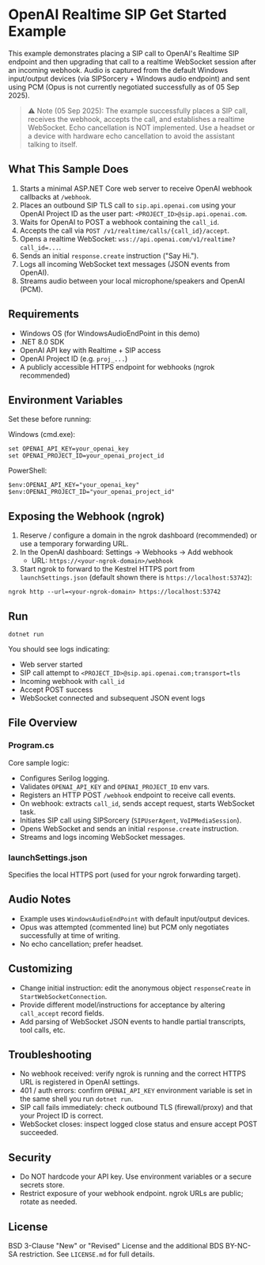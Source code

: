 # OpenAI Realtime SIP Get Started Example

This example demonstrates placing a SIP call to OpenAI's Realtime SIP endpoint and then upgrading that call to a realtime WebSocket session after an incoming webhook. Audio is captured from the default Windows input/output devices (via SIPSorcery + Windows audio endpoint) and sent using PCM (Opus is not currently negotiated successfully as of 05 Sep 2025).

> ⚠️ Note (05 Sep 2025): The example successfully places a SIP call, receives the webhook, accepts the call, and establishes a realtime WebSocket. Echo cancellation is NOT implemented. Use a headset or a device with hardware echo cancellation to avoid the assistant talking to itself.

## What This Sample Does

1. Starts a minimal ASP.NET Core web server to receive OpenAI webhook callbacks at `/webhook`.
2. Places an outbound SIP TLS call to `sip.api.openai.com` using your OpenAI Project ID as the user part: `<PROJECT_ID>@sip.api.openai.com`.
3. Waits for OpenAI to POST a webhook containing the `call_id`.
4. Accepts the call via `POST /v1/realtime/calls/{call_id}/accept`.
5. Opens a realtime WebSocket: `wss://api.openai.com/v1/realtime?call_id=...`.
6. Sends an initial `response.create` instruction ("Say Hi.").
7. Logs all incoming WebSocket text messages (JSON events from OpenAI).
8. Streams audio between your local microphone/speakers and OpenAI (PCM).

## Requirements

- Windows OS (for WindowsAudioEndPoint in this demo)
- .NET 8.0 SDK
- OpenAI API key with Realtime + SIP access
- OpenAI Project ID (e.g. `proj_...`)
- A publicly accessible HTTPS endpoint for webhooks (ngrok recommended)

## Environment Variables

Set these before running:

Windows (cmd.exe):
```
set OPENAI_API_KEY=your_openai_key
set OPENAI_PROJECT_ID=your_openai_project_id
```

PowerShell:
```
$env:OPENAI_API_KEY="your_openai_key"
$env:OPENAI_PROJECT_ID="your_openai_project_id"
```

## Exposing the Webhook (ngrok)

1. Reserve / configure a domain in the ngrok dashboard (recommended) or use a temporary forwarding URL.
2. In the OpenAI dashboard: Settings -> Webhooks -> Add webhook
   - URL: `https://<your-ngrok-domain>/webhook`
3. Start ngrok to forward to the Kestrel HTTPS port from `launchSettings.json` (default shown there is `https://localhost:53742`):
```
ngrok http --url=<your-ngrok-domain> https://localhost:53742
```

## Run

```
dotnet run
```

You should see logs indicating:
- Web server started
- SIP call attempt to `<PROJECT_ID>@sip.api.openai.com;transport=tls`
- Incoming webhook with `call_id`
- Accept POST success
- WebSocket connected and subsequent JSON event logs

## File Overview

### Program.cs
Core sample logic:
- Configures Serilog logging.
- Validates `OPENAI_API_KEY` and `OPENAI_PROJECT_ID` env vars.
- Registers an HTTP POST `/webhook` endpoint to receive call events.
- On webhook: extracts `call_id`, sends accept request, starts WebSocket task.
- Initiates SIP call using SIPSorcery (`SIPUserAgent`, `VoIPMediaSession`).
- Opens WebSocket and sends an initial `response.create` instruction.
- Streams and logs incoming WebSocket messages.

### launchSettings.json
Specifies the local HTTPS port (used for your ngrok forwarding target).

## Audio Notes

- Example uses `WindowsAudioEndPoint` with default input/output devices.
- Opus was attempted (commented line) but PCM only negotiates successfully at time of writing.
- No echo cancellation; prefer headset.

## Customizing

- Change initial instruction: edit the anonymous object `responseCreate` in `StartWebSocketConnection`.
- Provide different model/instructions for acceptance by altering `call_accept` record fields.
- Add parsing of WebSocket JSON events to handle partial transcripts, tool calls, etc.

## Troubleshooting

- No webhook received: verify ngrok is running and the correct HTTPS URL is registered in OpenAI settings.
- 401 / auth errors: confirm `OPENAI_API_KEY` environment variable is set in the same shell you run `dotnet run`.
- SIP call fails immediately: check outbound TLS (firewall/proxy) and that your Project ID is correct.
- WebSocket closes: inspect logged close status and ensure accept POST succeeded.

## Security

- Do NOT hardcode your API key. Use environment variables or a secure secrets store.
- Restrict exposure of your webhook endpoint. ngrok URLs are public; rotate as needed.

## License

BSD 3-Clause "New" or "Revised" License and the additional BDS BY-NC-SA restriction. See `LICENSE.md` for full details.